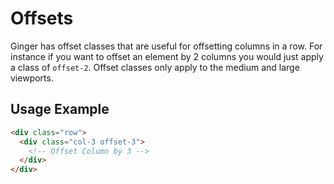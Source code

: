 # Offsets
Ginger has offset classes that are useful for offsetting columns in a row. For
instance if you want to offset an element by 2 columns you would just apply a class
of `offset-2`. Offset classes only apply to the medium and large viewports.

## Usage Example

```html
<div class="row">
  <div class="col-3 offset-3">
    <!-- Offset Column by 3 -->
  </div>
</div>
```
